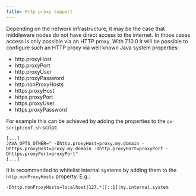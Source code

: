 ```yaml
---
title: Http proxy support
---
```


Depending on the network infrastructure, it may be the case that middleware nodes do not have direct access to the internet.
In those cases access is only possible via an HTTP proxy. With 7.10.0 it will be possible to configure such an HTTP proxy via
well known Java system properties:

* http.proxyHost
* http.proxyPort
* http.proxyUser
* http.proxyPassword
* http.nonProxyHosts
* https.proxyHost
* https.proxyPort
* https.proxyUser
* https.proxyPassword

For example this can be achieved by adding the properties to the `ox-scriptconf.sh` script:

```
[...]
JAVA_OPTS_OTHER=" -Dhttp.proxyHost=proxy.my.domain -Dhttps.proxyHost=proxy.my.domain -Dhttp.proxyPort=proxyPort -Dhttps.proxyPort=proxyPort"
[...]
```

It is recommended to whitelist internal systems by adding them to the `http.nonProxyHosts` property. E.g.:

```
-Dhttp.nonProxyHosts=localhost|127.*|[::1]|my.internal.system
```
